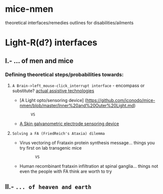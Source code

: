 # mice-nmen
theoretical interfaces/remedies outlines for disabilities/ailments

# Light-R(d?) interfaces

## I.- ... of men and mice
### Defining theoretical steps/probabilities towards:

1. `A Brain->left_mouse-click_interrupt interface` - encompass or substitute? [actual assistive technologies](https://github.com/iconodo/mice-nmen/blob/master/A%20devices%20review.md)

    * [A Light opto/sensoring device] (https://github.com/iconodo/mice-nmen/blob/master/Inner%20and%20Outer%20Light.md)
    
               VS
               
    * [A Skin galvanometric electrode sensoring device](https://github.com/iconodo/mice-nmen/blob/master/Chicken%20skin%20probing.md)
    
2. `Solving a FA (FriedReich's Ataxia) dilemma`

   * Virus vectoring of Frataxin protein synthesis message... things you try first on lab transgenic mice
   
                VS
   
   * Human recombinant frataxin infiltration at spinal ganglia... things not even the people with FA think are worth to try 
     
## II.- `... of heaven and earth`
